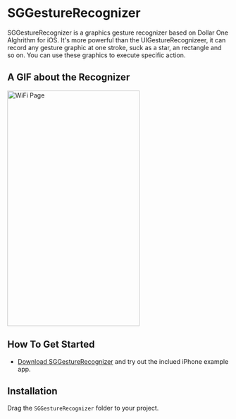# SGGestureRecognizer

SGGestureRecognizer is a graphics gesture recognizer based on Dollar One Alghrithm for iOS. It's more powerful than the UIGestureRecognizeer, it can record any gesture graphic at one stroke, suck as a star, an rectangle and so on. You can use these graphics to execute specific action.

## A GIF about the Recognizer
<p>
<img src="https://raw.githubusercontent.com/Soulghost/SGGestureRecognizer/master/images/recognize.gif" width = "300" height = "533" alt="WiFi Page" align=center />
</p>

## How To Get Started
- [Download SGGestureRecognizer](https://github.com/Soulghost/SGGestureRecognizer/archive/master.zip) and try out the inclued iPhone example app.

## Installation
Drag the `SGGestureRecognizer` folder to your project.
